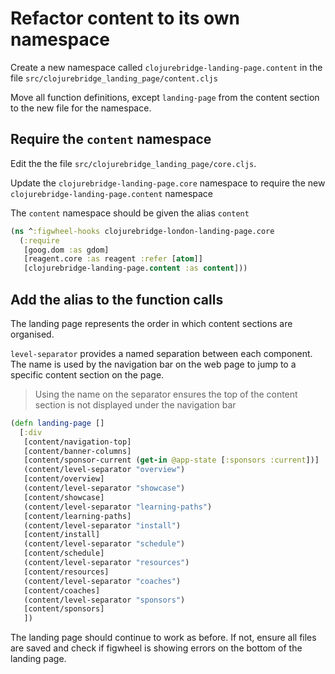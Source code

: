 # Refactor content to its own namespace

Create a new namespace called `clojurebridge-landing-page.content` in the file `src/clojurebridge_landing_page/content.cljs`

Move all function definitions, except `landing-page` from the content section to the new file for the namespace.

## Require the `content` namespace

Edit the the file `src/clojurebridge_landing_page/core.cljs`.

Update the `clojurebridge-landing-page.core` namespace to require the new `clojurebridge-landing-page.content` namespace

The `content` namespace should be given the alias `content`

```clojure
(ns ^:figwheel-hooks clojurebridge-london-landing-page.core
  (:require
   [goog.dom :as gdom]
   [reagent.core :as reagent :refer [atom]]
   [clojurebridge-landing-page.content :as content]))
```

## Add the alias to the function calls

The landing page represents the order in which content sections are organised.

`level-separator` provides a named separation between each component.  The name is used by the navigation bar on the web page to jump to a specific content section on the page.

> Using the name on the separator ensures the top of the content section is not displayed under the navigation bar

```clojure
(defn landing-page []
  [:div
   [content/navigation-top]
   [content/banner-columns]
   [content/sponsor-current (get-in @app-state [:sponsors :current])]
   (content/level-separator "overview")
   [content/overview]
   (content/level-separator "showcase")
   [content/showcase]
   (content/level-separator "learning-paths")
   [content/learning-paths]
   (content/level-separator "install")
   [content/install]
   (content/level-separator "schedule")
   [content/schedule]
   (content/level-separator "resources")
   [content/resources]
   (content/level-separator "coaches")
   [content/coaches]
   (content/level-separator "sponsors")
   [content/sponsors]
   ])

```

The landing page should continue to work as before.  If not, ensure all files are saved and check if figwheel is showing errors on the bottom of the landing page.
